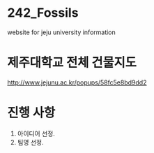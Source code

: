# 242_Fossils
website for jeju university information

# 제주대학교 전체 건물지도

http://www.jejunu.ac.kr/popups/58fc5e8bd9dd2

# 진행 사항

1. 아이디어 선정.
2. 팀명 선정.

